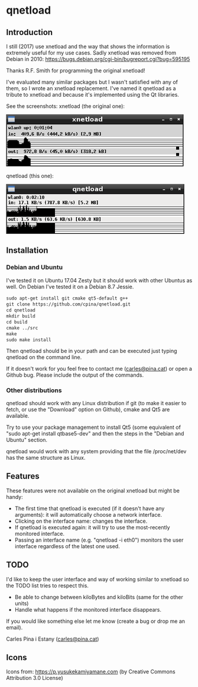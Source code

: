# qnetload
## Introduction
I still (2017) use xnetload and the way that shows the information is extremely useful for my use cases. Sadly xnetload was removed from Debian in 2010:
https://bugs.debian.org/cgi-bin/bugreport.cgi?bug=595195

Thanks R.F. Smith for programming the original xnetload!

I've evaluated many similar packages but I wasn't satisfied with any of them, so I wrote an xnetload replacement. I've named it qnetload as a tribute to xnetload and because it's implemented using the Qt libraries.

See the screenshots:
xnetload (the original one):

![xnetload](images-for-documentation/xnetload.png)

qnetload (this one):

![qnetload](images-for-documentation/qnetload.png)

## Installation
### Debian and Ubuntu
I've tested it on Ubuntu 17.04 Zesty but it should work with other Ubuntus as well.
On Debian I've tested it on a Debian 8.7 Jessie.

```
sudo apt-get install git cmake qt5-default g++
git clone https://github.com/cpina/qnetload.git
cd qnetload
mkdir build
cd build
cmake ../src
make
sudo make install
```

Then qnetload should be in your path and can be executed just typing qnetload on the command line.

If it doesn't work for you feel free to contact me (carles@pina.cat) or open a Github bug. Please include the output of the commands.

### Other distributions
qnetload should work with any Linux distribution if git (to make it easier to fetch, or use the "Download" option on Github), cmake and Qt5 are available.

Try to use your package management to install Qt5 (some equivalent of "sudo apt-get install qtbase5-dev" and then the steps in the "Debian and Ubuntu" section.

qnetload would work with any system providing that the file /proc/net/dev has the same structure as Linux.

## Features
These features were not available on the original xnetload but might be handy:

* The first time that qnetload is executed (if it doesn't have any arguments): it will automatically choose a network interface.
* Clicking on the interface name: changes the interface.
* If qnetload is executed again: it will try to use the most-recently monitored interface.
* Passing an interface name (e.g. "qnetload -i eth0") monitors the user interface regardless of the latest one used.

## TODO
I'd like to keep the user interface and way of working similar to xnetload so the TODO list tries to respect this.

* Be able to change between kiloBytes and kiloBits (same for the other units)
* Handle what happens if the monitored interface disappears.

If you would like something else let me know (create a bug or drop me an email).

Carles Pina i Estany (carles@pina.cat)

## Icons
Icons from: https://p.yusukekamiyamane.com (by Creative Commons Attribution 3.0 License)
